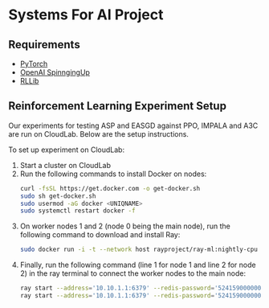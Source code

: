 # Systems For AI Project

## Requirements

* [PyTorch](https://pytorch.org/get-started/locally/)
* [OpenAI SpinngingUp](https://spinningup.openai.com/en/latest/user/installation.html)
* [RLLib](https://docs.ray.io/en/master/rllib.html)

## Reinforcement Learning Experiment Setup

Our experiments for testing ASP and EASGD against PPO, IMPALA and A3C are run on CloudLab. Below are the setup instructions.

To set up experiment on CloudLab:

1. Start a cluster on CloudLab
1. Run the following commands to install Docker on nodes:
    ```bash
    curl -fsSL https://get.docker.com -o get-docker.sh
    sudo sh get-docker.sh
    sudo usermod -aG docker <UNIQNAME>
    sudo systemctl restart docker -f
    ```
1. On worker nodes 1 and 2 (node 0 being the main node), run the following command to download and install Ray:
    ```bash
    sudo docker run -i -t --network host rayproject/ray-ml:nightly-cpu /bin/bash
    ```
1. Finally, run the following command (line 1 for node 1 and line 2 for node 2) in the ray terminal to connect the worker nodes to the main node:
    ```bash
    ray start --address='10.10.1.1:6379' --redis-password='5241590000000000' --node-ip-address='10.10.1.2'
    ray start --address='10.10.1.1:6379' --redis-password='5241590000000000' --node-ip-address='10.10.1.3'
    ```